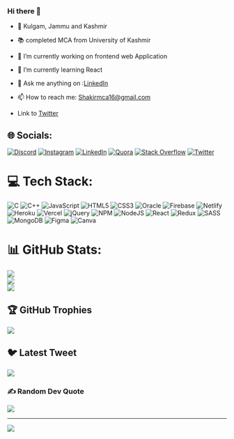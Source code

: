 ### Hi there 👋
- 🚩 Kulgam, Jammu and Kashmir
- 📚 completed  MCA from University of Kashmir
- 🔭 I’m currently working on frontend web Application 
- 🌱 I’m currently learning React
- 💬 Ask me anything on :[LinkedIn](https://www.linkedin.com/in/shakirahmad14/)
- 📫 How to reach me: Shakirmca16@gmail.com

- Link to [Twitter](https://twitter.com/sha_k_ir)
<!--
**Sheikh-Shakir/sheikh-shakir** is a ✨ _special_ ✨ repository because its `README.md` (this file) appears on your GitHub profile.

Here are some ideas to get you started:

- 🔭 I’m currently working on ...
- 🌱 I’m currently learning ...
- 👯 I’m looking to collaborate on ...
- 🤔 I’m looking for help with ...
- 💬 Ask me about ...
- 📫 How to reach me: ...
- 😄 Pronouns: ...
- ⚡ Fun fact: ...
-->

## 🌐 Socials:
[![Discord](https://img.shields.io/badge/Discord-%237289DA.svg?logo=discord&logoColor=white)](https://discord.gg/Shakir_Ahmad) [![Instagram](https://img.shields.io/badge/Instagram-%23E4405F.svg?logo=Instagram&logoColor=white)](https://instagram.com/_shakir_003) [![LinkedIn](https://img.shields.io/badge/LinkedIn-%230077B5.svg?logo=linkedin&logoColor=white)](https://linkedin.com/in/shakirahmad14) [![Quora](https://img.shields.io/badge/Quora-%23B92B27.svg?logo=Quora&logoColor=white)](https://quora.com/profile/Shakir-Ahmad-92) [![Stack Overflow](https://img.shields.io/badge/-Stackoverflow-FE7A16?logo=stack-overflow&logoColor=white)](https://stackoverflow.com//users/18274824/18-shakir-ahmad) [![Twitter](https://img.shields.io/badge/Twitter-%231DA1F2.svg?logo=Twitter&logoColor=white)](https://twitter.com/sha_k_ir) 

# 💻 Tech Stack:
![C](https://img.shields.io/badge/c-%2300599C.svg?style=for-the-badge&logo=c&logoColor=white) ![C++](https://img.shields.io/badge/c++-%2300599C.svg?style=for-the-badge&logo=c%2B%2B&logoColor=white) ![JavaScript](https://img.shields.io/badge/javascript-%23323330.svg?style=for-the-badge&logo=javascript&logoColor=%23F7DF1E) ![HTML5](https://img.shields.io/badge/html5-%23E34F26.svg?style=for-the-badge&logo=html5&logoColor=white) ![CSS3](https://img.shields.io/badge/css3-%231572B6.svg?style=for-the-badge&logo=css3&logoColor=white) ![Oracle](https://img.shields.io/badge/Oracle-F80000?style=for-the-badge&logo=oracle&logoColor=white) ![Firebase](https://img.shields.io/badge/firebase-%23039BE5.svg?style=for-the-badge&logo=firebase) ![Netlify](https://img.shields.io/badge/netlify-%23000000.svg?style=for-the-badge&logo=netlify&logoColor=#00C7B7) ![Heroku](https://img.shields.io/badge/heroku-%23430098.svg?style=for-the-badge&logo=heroku&logoColor=white) ![Vercel](https://img.shields.io/badge/vercel-%23000000.svg?style=for-the-badge&logo=vercel&logoColor=white) ![jQuery](https://img.shields.io/badge/jquery-%230769AD.svg?style=for-the-badge&logo=jquery&logoColor=white) ![NPM](https://img.shields.io/badge/NPM-%23000000.svg?style=for-the-badge&logo=npm&logoColor=white) ![NodeJS](https://img.shields.io/badge/node.js-6DA55F?style=for-the-badge&logo=node.js&logoColor=white) ![React](https://img.shields.io/badge/react-%2320232a.svg?style=for-the-badge&logo=react&logoColor=%2361DAFB) ![Redux](https://img.shields.io/badge/redux-%23593d88.svg?style=for-the-badge&logo=redux&logoColor=white) ![SASS](https://img.shields.io/badge/SASS-hotpink.svg?style=for-the-badge&logo=SASS&logoColor=white) ![MongoDB](https://img.shields.io/badge/MongoDB-%234ea94b.svg?style=for-the-badge&logo=mongodb&logoColor=white) 	![Figma](https://img.shields.io/badge/figma-%23F24E1E.svg?style=for-the-badge&logo=figma&logoColor=white) ![Canva](https://img.shields.io/badge/Canva-%2300C4CC.svg?style=for-the-badge&logo=Canva&logoColor=white)
# 📊 GitHub Stats:
![](https://github-readme-stats.vercel.app/api?username=sheikh-shakir&theme=monokai&hide_border=false&include_all_commits=false&count_private=false)<br/>
![](https://github-readme-streak-stats.herokuapp.com/?user=sheikh-shakir&theme=monokai&hide_border=false)<br/>
![](https://github-readme-stats.vercel.app/api/top-langs/?username=sheikh-shakir&theme=monokai&hide_border=false&include_all_commits=false&count_private=false&layout=compact)

## 🏆 GitHub Trophies
![](https://github-profile-trophy.vercel.app/?username=sheikh-shakir&theme=radical&no-frame=false&no-bg=true&margin-w=4)

## 🐦 Latest Tweet
<a href="https://github.com/VishwaGauravIn/github-twitter-card-embed"><img src="https://gtce.itsvg.in/api?username=sheikh-shakir&theme=dracula&response=true&border=true&time=true&icon=default"/></a>
### ✍️ Random Dev Quote
![](https://quotes-github-readme.vercel.app/api?type=horizontal&theme=radical)



---
[![](https://visitcount.itsvg.in/api?id=sheikh-shakir&icon=0&color=0)](https://visitcount.itsvg.in)

<!-- Proudly created with GPRM ( https://gprm.itsvg.in ) -->
